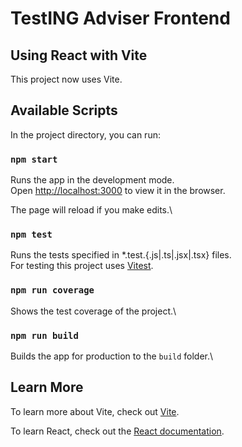 # TestING Adviser Frontend

## Using React with Vite

This project now uses Vite.

## Available Scripts

In the project directory, you can run:

### `npm start`

Runs the app in the development mode.\
Open [http://localhost:3000](http://localhost:3000) to view it in the browser.

The page will reload if you make edits.\

### `npm test`

Runs the tests specified in \*.test.{.js|.ts|.jsx|.tsx} files.\
For testing this project uses [Vitest](https://vitest.dev/).

### `npm run coverage`

Shows the test coverage of the project.\

### `npm run build`

Builds the app for production to the `build` folder.\

## Learn More

To learn more about Vite, check out [Vite](https://vitejs.dev/).

To learn React, check out the [React documentation](https://reactjs.org/).
